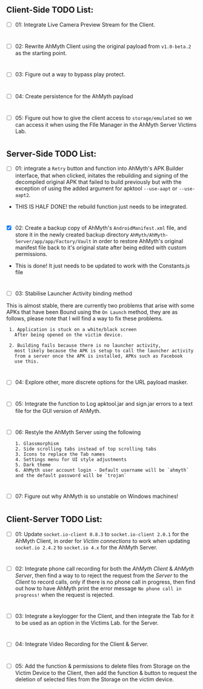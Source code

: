 ## Client-Side TODO List:
- [ ] 01: Integrate Live Camera Preview Stream for the Client. 
#
- [ ] 02: Rewrite AhMyth Client using the original 
payload from `v1.0-beta.2` as the starting point.
#
- [ ] 03: Figure out a way to bypass play protect. 
#
- [ ] 04: Create persistence for the AhMyth payload
#
- [ ] 05: Figure out how to give the client access to 
`storage/emulated` so we can access it when using the
FIle Manager in the AhMyth Server Victims Lab.
#
#
## Server-Side TODO List:

- [ ] 01: integrate a `Retry` button and function into AhMyth's APK Builder 
interface, that when clicked, initates the rebuilding and signing of 
the decompiled original APK that failed to build previously but with 
the exception of using the added argument for apktool `--use-aapt` or 
`--use-aapt2`.

- THIS IS HALF DONE! the rebuild function just needs to be 
integrated.
#
- [x] 02: Create a backup copy of AhMyth's `AndroidManifest.xml`
file, and store it in the newly created backup directory 
`AhMyth/AhMyth-Server/app/app/Factory/Vault` in order to 
restore AhMyth's original manifest file back to it's original 
state after being edited with custom permissions.

- This is done! It just needs to be updated to work with the
Constants.js file
# 
- [ ] 03: Stabilise Launcher Activity binding method

This is almost stable, there are currently two problems
that arise with some APKs that have been Bound using 
the `On Launch` method, they are as follows, please note 
that I will find a way to fix these problems.
    
     1. Application is stuck on a white/black screen
       After being opened on the victim device.
    
     2. Building fails because there is no launcher activity,
       most likely because the APK is setup to call the launcher activity
       from a server once the APK is installed, APKs such as Facebook 
       use this.
#
- [ ] 04: Explore other, more discrete options for the 
URL payload masker.
#
- [ ] 05: Integrate the function to Log apktool.jar and sign.jar 
errors to a text file for the GUI version of AhMyth.
#
- [ ] 06: Restyle the AhMyth Server using the following

      1. Glassmorphism 
      2. Side scrolling tabs instead of top scrolling tabs
      3. Icons to replace the Tab names
      4. Settings menu for UI style adjustments
      5. Dark theme
      6. AhMyth user account login - Default username will be `ahmyth` 
      and the default password will be `trojan`
#
- [ ] 07: Figure out why AhMyth is so unstable on 
Windows machines!
#
## Client-Server TODO List:

- [ ] 01: Update `socket.io-client 0.8.3` to 
`socket.io-client 2.0.1` for the AhMyth Client, 
in order for *Victim connections* to work when
updating `socket.io 2.4.2` to `socket.io 4.x` for
the AhMyth Server.
#
- [ ] 02: Integrate phone call recording for both the 
*AhMyth Client* & *AhMyth Server*, then find a way to
to reject the request from the *Server* to the *Client*
to record calls, only if there is no phone call in progress,
then find out how to have AhMyth print the error message 
`No phone call in progress!` when the request is rejected.
#
- [ ] 03: Integrate a keylogger for the Client, and then integrate
the Tab for it to be used as an option in the Victims Lab.
for the Server.
#
- [ ] 04: Integrate Video Recording for the Client & Server. 
#
- [ ] 05: Add the function & permissions to delete files from Storage
on the Victim Device to the Client, then add the function & button to 
request the deletion of selected files from the Storage on the victim device.
